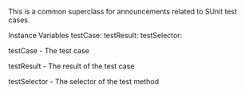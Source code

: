 This is a common superclass for announcements related to SUnit test cases.Instance Variables        testCase:                       <TestCase>        testResult:                     <TestResult>        testSelector:           	   <Symbol>testCase        - The test casetestResult        - The result of the test casetestSelector        - The selector of the test method